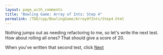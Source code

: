 ```yaml
---
layout: page_with_comments
title: "Bowling Game: Array of Ints: Step 4"
permalink: /TDD/cpp/BowlingGame/ArrayOfInts/Step4.html
---
```


Nothing jumps out as needing refactoring to me, so let's write the next test.  How about rolling all ones? That should give a score of 20.

When you've written that second test, click [Next](Step5.html)
